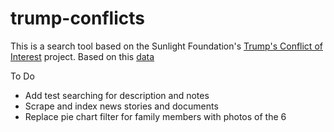 # trump-conflicts

This is a search tool based on the Sunlight Foundation's [Trump's Conflict of Interest](https://sunlightfoundation.com/tracking-trumps-conflicts-of-interest/) project. Based on this [data](https://docs.google.com/spreadsheets/d/1-_vJDLlCtd94zaieFeB2qdLB9WUdNPIryWBFNuXAAZ8/edit#gid=0)  

To Do

- Add test searching for description and notes
- Scrape and index news stories and documents
- Replace pie chart filter for family members with photos of the 6 